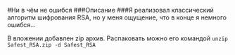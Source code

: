 #Ни в чём не ошибся
###Описание
###Я реализовал классический алгоритм шифрования RSA, но у меня ощущение, что в конце я немного ошибся...

В вложении добавлен zip архив. Распаковать можно его командой 
```unzip Safest_RSA.zip -d Safest_RSA```
